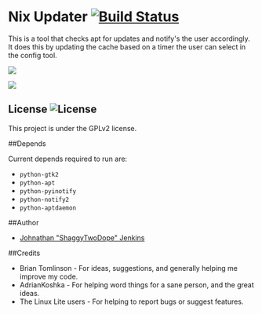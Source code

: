 Nix Updater [![Build Status][BS img]][Build Status]
=================
[Build Status]: https://travis-ci.org/nixheads/nixupdater
[BS img]: https://api.travis-ci.org/nixheads/nixupdater.png

This is a tool that checks apt for updates and notify's the user accordingly.
It does this by updating the cache based on a timer the user can select in the config tool.



![](http://i.imgur.com/XkhMwV3.png)

![](http://i.imgur.com/9S1mCKc.png)

## License ![License](https://img.shields.io/badge/license-GPLv2-green.svg)

This project is under the GPLv2 license.

##Depends

Current depends required to run are:
- ``python-gtk2``
- ``python-apt``
- ``python-pyinotify``
- ``python-notify2``
- ``python-aptdaemon``

##Author
 - [Johnathan "ShaggyTwoDope" Jenkins](https://github.com/shaggytwodope/)


##Credits
- Brian Tomlinson - For ideas, suggestions, and generally helping me improve my code.
- AdrianKoshka - For helping word things for a sane person, and the great ideas.
- The Linux Lite users - For helping to report bugs or suggest features.

